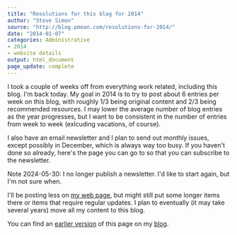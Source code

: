 ```yaml
---
title: "Resolutions for this blog for 2014"
author: "Steve Simon"
source: "http://blog.pmean.com/resolutions-for-2014/"
date: "2014-01-07"
categories: Administrative
- 2014
- website details
output: html_document
page_update: complete
---
```


I took a couple of weeks off from everything work related, including this blog. I'm back today. My goal in 2014 is to try to post about 6 entries per week on this blog, with roughly 1/3 being original content and 2/3 being recommended resources. I may lower the average number of blog entries as the year progresses, but I want to be consistent in the number of entries from week to week (exlcuding vacations, of course).

<!---more--->

I also have an email newsletter and I plan to send out monthly issues, except possibly in December, which is always way too busy. If you haven't done so already, here's the page you can go to so that you can subscribe to the newsletter. 

Note 2024-05-30: I no longer publish a newsletter. I'd like to start again, but I'm not sure when.

I'll be posting less on [my web page][sim3], but might still put some longer items there or items that require regular updates. I plan to eventually (it may take several years) move all my content to this blog.

You can find an [earlier version][sim1] of this page on my [blog][sim2].

[sim1]: http://blog.pmean.com/resolutions-for-2014/
[sim2]: http://blog.pmean.com

[sim3]: http://www.pmean.com/index.html
